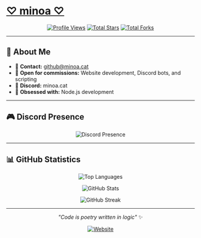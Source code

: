 # [♡ minoa ♡](https://minoa.cat)

<div align="center">
  
[![Profile Views](https://komarev.com/ghpvc/?username=m1noa&label=Profile%20views&color=ffa1bf&style=for-the-badge)](https://github.com/m1noa)
[![Total Stars](https://img.shields.io/badge/dynamic/json?&label=Total%20Stars&color=ffa1bf&style=for-the-badge&query=%24.stars&url=https://api.github-star-counter.workers.dev/user/m1noa)](https://github.com/m1noa)
[![Total Forks](https://img.shields.io/badge/dynamic/json?&label=Total%20Forks&color=ffa1bf&style=for-the-badge&query=%24.forks&url=https://api.github-star-counter.workers.dev/user/m1noa)](https://github.com/m1noa)

</div>

---

## 💫 About Me

- 📧 **Contact:** github@minoa.cat
- 💼 **Open for commissions:** Website development, Discord bots, and scripting
- 💬 **Discord:** minoa.cat
- 💖 **Obsessed with:** Node.js development

---

## 🎮 Discord Presence
<div align="center">
  
![Discord Presence](https://lanyard.cnrad.dev/api/919656376807092304?bg=1a1c1f&borderRadius=12px&gradient=ffa1bf&hideDiscrim=true&globalName=true&idleMessage=Coding%20something%20cool..&useDisplayName=true&animated=true)

</div>

---

## 📊 GitHub Statistics

<div align="center">
  
![Top Languages](https://github-readme-stats.vercel.app/api/top-langs/?username=M1noa&include_all_commits=true&bg_color=1a1c1f&hide_border=true&theme=dark&border_radius=12px&hide=css,mdx,batchfile&title_color=ffa1bf&text_color=ffffff&icon_color=ffa1bf&layout=compact)

![GitHub Stats](https://github-readme-stats.vercel.app/api?username=M1noa&include_all_commits=true&bg_color=1a1c1f&hide_border=true&theme=dark&border_radius=12px&title_color=ffa1bf&text_color=ffffff&icon_color=ffa1bf&show_icons=true)

![GitHub Streak](https://streak-stats.demolab.com?user=M1noa&theme=dark&background=1a1c1f&border=ffa1bf&stroke=ffa1bf&ring=ffa1bf&fire=ffa1bf&currStreakNum=ffffff&sideNums=ffffff&currStreakLabel=ffa1bf&sideLabels=ffa1bf&dates=ffffff&hide_border=true&border_radius=12)

</div>

---

<div align="center">

*"Code is poetry written in logic"* ✨

[![Website](https://img.shields.io/badge/🌐%20Website-minoa.cat-ffa1bf?style=for-the-badge&labelColor=1a1c1f)](https://minoa.cat)

</div>
